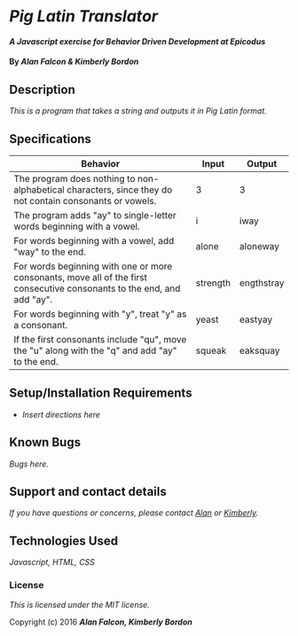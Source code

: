 # _Pig Latin Translator_

#### _A Javascript exercise for Behavior Driven Development at Epicodus_

#### By _**Alan Falcon & Kimberly Bordon**_

## Description

_This is a program that takes a string and outputs it in Pig Latin format._

## Specifications
| Behavior | Input | Output|
|-         |-      |-      |
|The program does nothing to non-alphabetical characters, since they do not contain consonants or vowels.| 3 | 3 |
| The program adds "ay" to single-letter words beginning with a vowel. | i | iway|
|For words beginning with a vowel, add "way" to the end. | alone | aloneway|
|For words beginning with one or more consonants, move all of the first consecutive consonants to the end, and add "ay". | strength | engthstray|
| For words beginning with "y", treat "y" as a consonant. | yeast | eastyay|
|If the first consonants include "qu", move the "u" along with the "q" and add "ay" to the end. | squeak | eaksquay |




## Setup/Installation Requirements

* _Insert directions here_



## Known Bugs

_Bugs here._

## Support and contact details

_If you have questions or concerns, please contact [Alan](falconswoosh@gmail.com) or [Kimberly](kbordon@gmail.com)._

## Technologies Used

_Javascript, HTML, CSS_

### License

*This is licensed under the MIT license.*

Copyright (c) 2016 **_Alan Falcon, Kimberly Bordon_**

